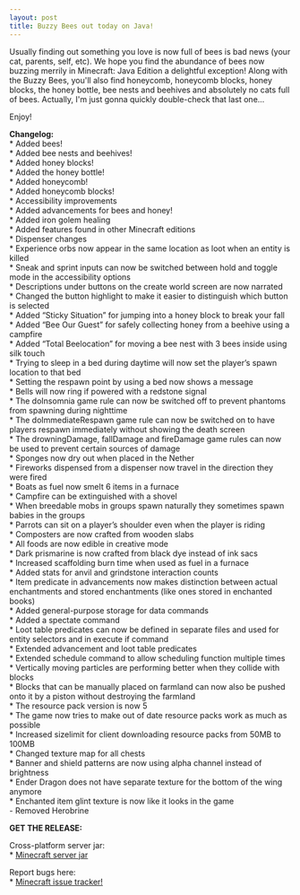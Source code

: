 ```yaml
---
layout: post
title: Buzzy Bees out today on Java!
---
```


Usually finding out something you love is now full of bees is bad news (your cat, parents, self, etc). We hope you find the abundance of bees now buzzing merrily in Minecraft: Java Edition a delightful exception! Along with the Buzzy Bees, you'll also find honeycomb, honeycomb blocks, honey blocks, the honey bottle, bee nests and beehives and absolutely no cats full of bees. Actually, I'm just gonna quickly double-check that last one...<br>

Enjoy!<br>

**Changelog:**<br>
\* Added bees!<br>
\* Added bee nests and beehives!<br>
\* Added honey blocks!<br>
\* Added the honey bottle!<br>
\* Added honeycomb!<br>
\* Added honeycomb blocks!<br>
\* Accessibility improvements<br>
\* Added advancements for bees and honey!<br>
\* Added iron golem healing<br>
\* Added features found in other Minecraft editions<br>
\* Dispenser changes<br>
\* Experience orbs now appear in the same location as loot when an entity is killed<br>
\* Sneak and sprint inputs can now be switched between hold and toggle mode in the accessibility options<br>
\* Descriptions under buttons on the create world screen are now narrated<br>
\* Changed the button highlight to make it easier to distinguish which button is selected<br>
\* Added “Sticky Situation” for jumping into a honey block to break your fall<br>
\* Added “Bee Our Guest” for safely collecting honey from a beehive using a campfire<br>
\* Added “Total Beelocation” for moving a bee nest with 3 bees inside using silk touch<br>
\* Trying to sleep in a bed during daytime will now set the player’s spawn location to that bed<br>
\* Setting the respawn point by using a bed now shows a message<br>
\* Bells will now ring if powered with a redstone signal<br>
\* The doInsomnia game rule can now be switched off to prevent phantoms from spawning during nighttime<br>
\* The doImmediateRespawn game rule can now be switched on to have players respawn immediately without showing the death screen<br>
\* The drowningDamage, fallDamage and fireDamage game rules can now be used to prevent certain sources of damage<br>
\* Sponges now dry out when placed in the Nether<br>
\* Fireworks dispensed from a dispenser now travel in the direction they were fired<br>
\* Boats as fuel now smelt 6 items in a furnace<br>
\* Campfire can be extinguished with a shovel<br>
\* When breedable mobs in groups spawn naturally they sometimes spawn babies in the groups<br>
\* Parrots can sit on a player’s shoulder even when the player is riding<br>
\* Composters are now crafted from wooden slabs<br>
\* All foods are now edible in creative mode<br>
\* Dark prismarine is now crafted from black dye instead of ink sacs<br>
\* Increased scaffolding burn time when used as fuel in a furnace<br>
\* Added stats for anvil and grindstone interaction counts<br>
\* Item predicate in advancements now makes distinction between actual enchantments and stored enchantments (like ones stored in enchanted books)<br>
\* Added general-purpose storage for data commands<br>
\* Added a spectate command<br>
\* Loot table predicates can now be defined in separate files and used for entity selectors and in execute if command<br>
\* Extended advancement and loot table predicates<br>
\* Extended schedule command to allow scheduling function multiple times<br>
\* Vertically moving particles are performing better when they collide with blocks<br>
\* Blocks that can be manually placed on farmland can now also be pushed onto it by a piston without destroying the farmland<br>
\* The resource pack version is now 5<br>
\* The game now tries to make out of date resource packs work as much as possible<br>
\* Increased sizelimit for client downloading resource packs from 50MB to 100MB<br>
\* Changed texture map for all chests<br>
\* Banner and shield patterns are now using alpha channel instead of brightness<br>
\* Ender Dragon does not have separate texture for the bottom of the wing anymore<br>
\* Enchanted item glint texture is now like it looks in the game<br>
\- Removed Herobrine<br>

**GET THE RELEASE:**<br>

Cross-platform server jar:<br>
\* [Minecraft server jar](https://launcher.mojang.com/v1/objects/e9f105b3c5c7e85c7b445249a93362a22f62442d/server.jar)<br>

Report bugs here:<br>
\* [Minecraft issue tracker!](https://bugs.mojang.com/browse/MC)<br>
